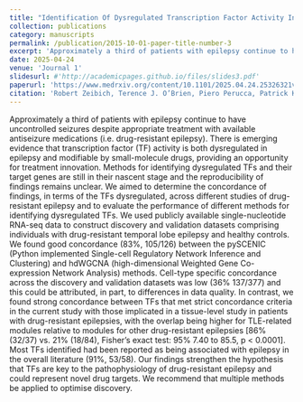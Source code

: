 ```yaml
---
title: "Identification Of Dysregulated Transcription Factor Activity In Temporal Lobe Epilepsy"
collection: publications
category: manuscripts
permalink: /publication/2015-10-01-paper-title-number-3
excerpt: 'Approximately a third of patients with epilepsy continue to have uncontrolled seizures despite appropriate treatment with available antiseizure medications (i.e. drug-resistant epilepsy). There is emerging evidence that transcription factor (TF) activity is both dysregulated in epilepsy and modifiable by small-molecule drugs, providing an opportunity for treatment innovation. Methods for identifying dysregulated TFs and their target genes are still in their nascent stage and the reproducibility of findings remains unclear. We aimed to determine the concordance of findings, in terms of the TFs dysregulated, across different studies of drug-resistant epilepsy and to evaluate the performance of different methods for identifying dysregulated TFs. We used publicly available single-nucleotide RNA-seq data to construct discovery and validation datasets comprising individuals with drug-resistant temporal lobe epilepsy and healthy controls. We found good concordance (83%, 105/126) between the pySCENIC (Python implemented Single-cell Regulatory Network Inference and Clustering) and hdWGCNA (high-dimensional Weighted Gene Co-expression Network Analysis) methods. Cell-type specific concordance across the discovery and validation datasets was low (36% 137/377) and this could be attributed, in part, to differences in data quality. In contrast, we found strong concordance between TFs that met strict concordance criteria in the current study with those implicated in a tissue-level study in patients with drug-resistant epilepsies, with the overlap being higher for TLE-related modules relative to modules for other drug-resistant epilepsies [86% (32/37) vs. 21% (18/84), Fisher’s exact test: 95% 7.40 to 85.5, p < 0.0001]. Most TFs identified had been reported as being associated with epilepsy in the overall literature (91%, 53/58). Our findings strengthen the hypothesis that TFs are key to the pathophysiology of drug-resistant epilepsy and could represent novel drug targets. We recommend that multiple methods be applied to optimise discovery.'
date: 2025-04-24
venue: 'Journal 1'
slidesurl: #'http://academicpages.github.io/files/slides3.pdf'
paperurl: 'https://www.medrxiv.org/content/10.1101/2025.04.24.25326321v1.full.pdf'
citation: 'Robert Zeibich, Terence J. O’Brien, Piero Perucca, Patrick Kwan, Alison Anderson. Identification of dysregulated transcription factor activity in temporal lobe epilepsy. <i>Preprint: medRxiv.</i> 2025 Apr 24. <a href="https://doi.org/10.1101/2025.04.24.25326321." target="_blank">View article online</a>.'
---
```


Approximately a third of patients with epilepsy continue to have uncontrolled seizures despite appropriate treatment with available antiseizure medications (i.e. drug-resistant epilepsy). There is emerging evidence that transcription factor (TF) activity is both dysregulated in epilepsy and modifiable by small-molecule drugs, providing an opportunity for treatment innovation. Methods for identifying dysregulated TFs and their target genes are still in their nascent stage and the reproducibility of findings remains unclear. We aimed to determine the concordance of findings, in terms of the TFs dysregulated, across different studies of drug-resistant epilepsy and to evaluate the performance of different methods for identifying dysregulated TFs. We used publicly available single-nucleotide RNA-seq data to construct discovery and validation datasets comprising individuals with drug-resistant temporal lobe epilepsy and healthy controls. We found good concordance (83%, 105/126) between the pySCENIC (Python implemented Single-cell Regulatory Network Inference and Clustering) and hdWGCNA (high-dimensional Weighted Gene Co-expression Network Analysis) methods. Cell-type specific concordance across the discovery and validation datasets was low (36% 137/377) and this could be attributed, in part, to differences in data quality. In contrast, we found strong concordance between TFs that met strict concordance criteria in the current study with those implicated in a tissue-level study in patients with drug-resistant epilepsies, with the overlap being higher for TLE-related modules relative to modules for other drug-resistant epilepsies [86% (32/37) vs. 21% (18/84), Fisher’s exact test: 95% 7.40 to 85.5, p < 0.0001]. Most TFs identified had been reported as being associated with epilepsy in the overall literature (91%, 53/58). Our findings strengthen the hypothesis that TFs are key to the pathophysiology of drug-resistant epilepsy and could represent novel drug targets. We recommend that multiple methods be applied to optimise discovery.